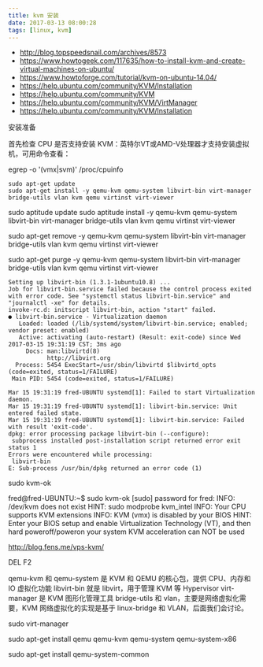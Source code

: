 ```yaml
---
title: kvm 安装
date: 2017-03-13 08:00:28
tags: [linux, kvm]
---
```



* <http://blog.topspeedsnail.com/archives/8573>
* <https://www.howtogeek.com/117635/how-to-install-kvm-and-create-virtual-machines-on-ubuntu/>
* <https://www.howtoforge.com/tutorial/kvm-on-ubuntu-14.04/>
* <https://help.ubuntu.com/community/KVM/Installation>
* <https://help.ubuntu.com/community/KVM>
* <https://help.ubuntu.com/community/KVM/VirtManager>
* <https://help.ubuntu.com/community/KVM/Installation>


安装准备

首先检查 CPU 是否支持安装 KVM：英特尔VT或AMD-V处理器才支持安装虚拟机，可用命令查看：

egrep -o '(vmx|svm)' /proc/cpuinfo

```
sudo apt-get update
sudo apt-get install -y qemu-kvm qemu-system libvirt-bin virt-manager bridge-utils vlan kvm qemu virtinst virt-viewer
```


sudo aptitude update
sudo aptitude install -y qemu-kvm qemu-system libvirt-bin virt-manager bridge-utils vlan kvm qemu virtinst virt-viewer



sudo apt-get remove -y qemu-kvm qemu-system libvirt-bin virt-manager bridge-utils vlan kvm qemu virtinst virt-viewer

sudo apt-get purge -y qemu-kvm qemu-system libvirt-bin virt-manager bridge-utils vlan kvm qemu virtinst virt-viewer

```
Setting up libvirt-bin (1.3.1-1ubuntu10.8) ...
Job for libvirt-bin.service failed because the control process exited with error code. See "systemctl status libvirt-bin.service" and "journalctl -xe" for details.
invoke-rc.d: initscript libvirt-bin, action "start" failed.
● libvirt-bin.service - Virtualization daemon
   Loaded: loaded (/lib/systemd/system/libvirt-bin.service; enabled; vendor preset: enabled)
   Active: activating (auto-restart) (Result: exit-code) since Wed 2017-03-15 19:31:19 CST; 3ms ago
     Docs: man:libvirtd(8)
           http://libvirt.org
  Process: 5454 ExecStart=/usr/sbin/libvirtd $libvirtd_opts (code=exited, status=1/FAILURE)
 Main PID: 5454 (code=exited, status=1/FAILURE)

Mar 15 19:31:19 fred-UBUNTU systemd[1]: Failed to start Virtualization daemon.
Mar 15 19:31:19 fred-UBUNTU systemd[1]: libvirt-bin.service: Unit entered failed state.
Mar 15 19:31:19 fred-UBUNTU systemd[1]: libvirt-bin.service: Failed with result 'exit-code'.
dpkg: error processing package libvirt-bin (--configure):
 subprocess installed post-installation script returned error exit status 1
Errors were encountered while processing:
 libvirt-bin
E: Sub-process /usr/bin/dpkg returned an error code (1)
```

sudo kvm-ok

fred@fred-UBUNTU:~$ sudo kvm-ok
[sudo] password for fred:
INFO: /dev/kvm does not exist
HINT:   sudo modprobe kvm_intel
INFO: Your CPU supports KVM extensions
INFO: KVM (vmx) is disabled by your BIOS
HINT: Enter your BIOS setup and enable Virtualization Technology (VT),
      and then hard poweroff/poweron your system
KVM acceleration can NOT be used


<http://blog.fens.me/vps-kvm/>

DEL F2



qemu-kvm 和 qemu-system 是 KVM 和 QEMU 的核心包，提供 CPU、内存和 IO 虚拟化功能
libvirt-bin 就是 libvirt，用于管理 KVM 等 Hypervisor
virt-manager 是 KVM 图形化管理工具
bridge-utils 和 vlan，主要是网络虚拟化需要，KVM 网络虚拟化的实现是基于 linux-bridge 和 VLAN，后面我们会讨论。




                        
sudo virt-manager











sudo apt-get install qemu qemu-kvm qemu-system qemu-system-x86


sudo apt-get install qemu-system-common






